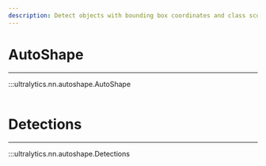 ```yaml
---
description: Detect objects with bounding box coordinates and class scores. Use AutoShape for real-time inference or batch processing.
---
```


# AutoShape
---
:::ultralytics.nn.autoshape.AutoShape
<br><br>

# Detections
---
:::ultralytics.nn.autoshape.Detections
<br><br>